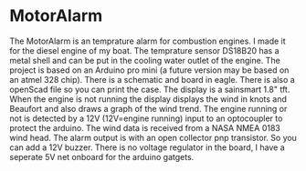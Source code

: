 # MotorAlarm
The MotorAlarm is an temprature alarm for combustion engines. I made it for the diesel
engine of my boat. The temprature sensor DS18B20 has a metal shell and can be put in 
the cooling water outlet of the engine.
The project is based on an Arduino pro mini (a future version may be based on an
atmel 328 chip). There is a schematic and board in eagle. There is also a openScad
file so you can print the case.
The display is a sainsmart 1.8" tft.
When the engine is not running the display displays the wind in knots and Beaufort
and also draws a graph of the wind trend.
The engine running or not is detected by a 12V (12V=engine running) input to an 
optocoupler to protect the arduino.
The wind data is received from a NASA NMEA 0183 wind head.
The alarm output is with an open collector pnp transistor. So you can add a 12V 
buzzer.
There is no voltage regulator in the board, I have a seperate 5V net onboard for
the arduino gatgets.
